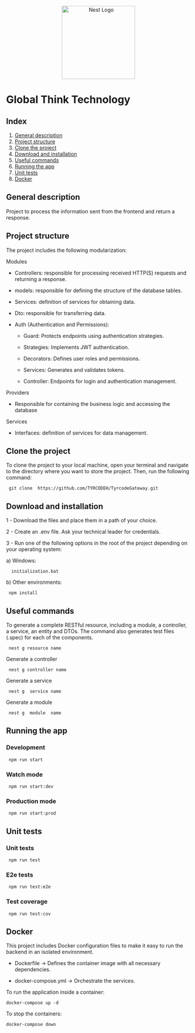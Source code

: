 <p align="center">
<img  src="https://nestjs.com/img/logo-small.svg" width="200" alt="Nest Logo">
</p>

# Global Think Technology

## Index

1. [General description](#general)
2. [Project structure](#structure)
3. [Clone the project](#clone)
4. [Download and installation](#installation)
5. [Useful commands](#usefulCommands)
6. [Running the app](#runningTheApp)
7. [Unit tests](#tests)
8. [Docker](#docker)

<a name="general"></a>

## General description

Project to process the information sent from the frontend and return a response.

<a name="structure"></a>

## Project structure

The project includes the following modularization:

Modules

- Controllers: responsible for processing received HTTP(S) requests and returning a response.
- models: responsible for defining the structure of the database tables.
- Services: definition of services for obtaining data.
- Dto: responsible for transferring data.
- Auth (Authentication and Permissions):

  - Guard: Protects endpoints using authentication strategies.

  - Strategies: Implements JWT authentication.

  - Decorators: Defines user roles and permissions.

  - Services: Generates and validates tokens.

  - Controller: Endpoints for login and authentication management.

Providers

- Responsible for containing the business logic and accessing the database

Services

- Interfaces: definition of services for data management.

<a name="clone"></a>

## Clone the project

To clone the project to your local machine, open your terminal and navigate to the directory where you want to store the project. Then, run the following command:

```
 git clone  https://github.com/TYRCODEH/TyrcodeGateway.git
```

<a name="installation"></a>

## Download and installation

1 - Download the files and place them in a path of your choice.

2 - Create an .env file. Ask your technical leader for credentials.

3 - Run one of the following options in the root of the project depending on your operating system:

a) Windows:

```
  initialization.bat
```

b) Other environments:

```
 npm install
```

<a name="usefulCommands"></a>

## Useful commands

To generate a complete RESTful resource, including a module, a controller, a service, an entity and DTOs. The command also generates test files (.spec) for each of the components.

```
 nest g resource name
```

Generate a controller

```
 nest g controller name
```

Generate a service

```
 nest g  service name
```

Generate a module

```
 nest g  module  name
```

<a name="runningTheApp"></a>

## Running the app

### Development

```
 npm run start
```

### Watch mode

```
 npm run start:dev
```

### Production mode

```
 npm run start:prod
```

<a name="tests"></a>

## Unit tests

### Unit tests

```
 npm run test
```

### E2e tests

```
 npm run test:e2e
```

### Test coverage

```
 npm run test:cov
```

<a name="docker"></a>

## Docker

This project includes Docker configuration files to make it easy to run the backend in an isolated environment.

- Dockerfile → Defines the container image with all necessary dependencies.

- docker-compose.yml → Orchestrate the services.

To run the application inside a container:

```
docker-compose up -d
```

To stop the containers:

```
docker-compose down
```
